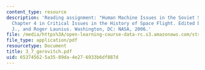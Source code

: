 ```yaml
---
content_type: resource
description: 'Reading assignment: "Human Machine Issues in the Soviet Space Program."
  Chapter 4 in Critical Issues in the History of Space Flight. Edited by Dick, Steven
  J., and Roger Launius. Washington, DC: NASA, 2006.'
file: /media/https%3A/open-learning-course-data-rc.s3.amazonaws.com/sts-471j-engineering-apollo-the-moon-project-as-a-complex-system-spring-2007/653745625a3589da4e276933b6df887d_3_7_gerovitch.pdf
file_type: application/pdf
resourcetype: Document
title: 3_7_gerovitch.pdf
uid: 65374562-5a35-89da-4e27-6933b6df887d
---
```


